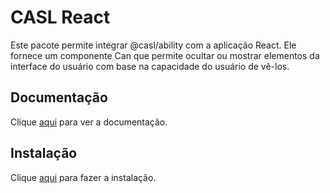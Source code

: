 # CASL React

Este pacote permite integrar @casl/ability com a aplicação React. Ele fornece um componente Can que permite ocultar ou mostrar elementos da interface do usuário com base na capacidade do usuário de vê-los.

## Documentação

Clique [aqui](https://github.com/stalniy/casl) para ver a documentação.

## Instalação

Clique [aqui](https://www.npmjs.com/package/@casl/react) para fazer a instalação.
